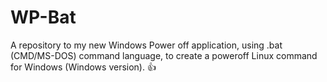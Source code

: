 # WP-Bat
A repository to my new Windows Power off application, using .bat (CMD/MS-DOS) command language, to create a poweroff Linux command for Windows (Windows version). 👍
